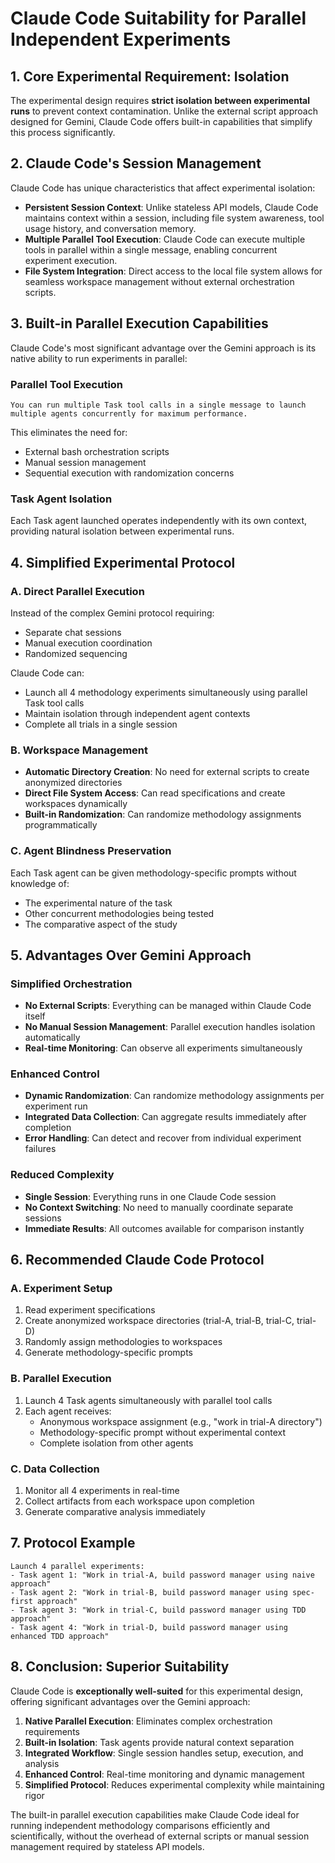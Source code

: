 # Claude Code Suitability for Parallel Independent Experiments

## 1. Core Experimental Requirement: Isolation

The experimental design requires **strict isolation between experimental runs** to prevent context contamination. Unlike the external script approach designed for Gemini, Claude Code offers built-in capabilities that simplify this process significantly.

## 2. Claude Code's Session Management

Claude Code has unique characteristics that affect experimental isolation:

- **Persistent Session Context**: Unlike stateless API models, Claude Code maintains context within a session, including file system awareness, tool usage history, and conversation memory.
- **Multiple Parallel Tool Execution**: Claude Code can execute multiple tools in parallel within a single message, enabling concurrent experiment execution.
- **File System Integration**: Direct access to the local file system allows for seamless workspace management without external orchestration scripts.

## 3. Built-in Parallel Execution Capabilities

Claude Code's most significant advantage over the Gemini approach is its native ability to run experiments in parallel:

### Parallel Tool Execution
```
You can run multiple Task tool calls in a single message to launch
multiple agents concurrently for maximum performance.
```

This eliminates the need for:
- External bash orchestration scripts
- Manual session management
- Sequential execution with randomization concerns

### Task Agent Isolation
Each Task agent launched operates independently with its own context, providing natural isolation between experimental runs.

## 4. Simplified Experimental Protocol

### A. Direct Parallel Execution
Instead of the complex Gemini protocol requiring:
- Separate chat sessions
- Manual execution coordination
- Randomized sequencing

Claude Code can:
- Launch all 4 methodology experiments simultaneously using parallel Task tool calls
- Maintain isolation through independent agent contexts
- Complete all trials in a single session

### B. Workspace Management
- **Automatic Directory Creation**: No need for external scripts to create anonymized directories
- **Direct File System Access**: Can read specifications and create workspaces dynamically
- **Built-in Randomization**: Can randomize methodology assignments programmatically

### C. Agent Blindness Preservation
Each Task agent can be given methodology-specific prompts without knowledge of:
- The experimental nature of the task
- Other concurrent methodologies being tested
- The comparative aspect of the study

## 5. Advantages Over Gemini Approach

### Simplified Orchestration
- **No External Scripts**: Everything can be managed within Claude Code itself
- **No Manual Session Management**: Parallel execution handles isolation automatically
- **Real-time Monitoring**: Can observe all experiments simultaneously

### Enhanced Control
- **Dynamic Randomization**: Can randomize methodology assignments per experiment run
- **Integrated Data Collection**: Can aggregate results immediately after completion
- **Error Handling**: Can detect and recover from individual experiment failures

### Reduced Complexity
- **Single Session**: Everything runs in one Claude Code session
- **No Context Switching**: No need to manually coordinate separate sessions
- **Immediate Results**: All outcomes available for comparison instantly

## 6. Recommended Claude Code Protocol

### A. Experiment Setup
1. Read experiment specifications
2. Create anonymized workspace directories (trial-A, trial-B, trial-C, trial-D)
3. Randomly assign methodologies to workspaces
4. Generate methodology-specific prompts

### B. Parallel Execution
1. Launch 4 Task agents simultaneously with parallel tool calls
2. Each agent receives:
   - Anonymous workspace assignment (e.g., "work in trial-A directory")
   - Methodology-specific prompt without experimental context
   - Complete isolation from other agents

### C. Data Collection
1. Monitor all 4 experiments in real-time
2. Collect artifacts from each workspace upon completion
3. Generate comparative analysis immediately

## 7. Protocol Example

```
Launch 4 parallel experiments:
- Task agent 1: "Work in trial-A, build password manager using naive approach"
- Task agent 2: "Work in trial-B, build password manager using spec-first approach"
- Task agent 3: "Work in trial-C, build password manager using TDD approach"
- Task agent 4: "Work in trial-D, build password manager using enhanced TDD approach"
```

## 8. Conclusion: Superior Suitability

Claude Code is **exceptionally well-suited** for this experimental design, offering significant advantages over the Gemini approach:

1. **Native Parallel Execution**: Eliminates complex orchestration requirements
2. **Built-in Isolation**: Task agents provide natural context separation
3. **Integrated Workflow**: Single session handles setup, execution, and analysis
4. **Enhanced Control**: Real-time monitoring and dynamic management
5. **Simplified Protocol**: Reduces experimental complexity while maintaining rigor

The built-in parallel execution capabilities make Claude Code ideal for running independent methodology comparisons efficiently and scientifically, without the overhead of external scripts or manual session management required by stateless API models.